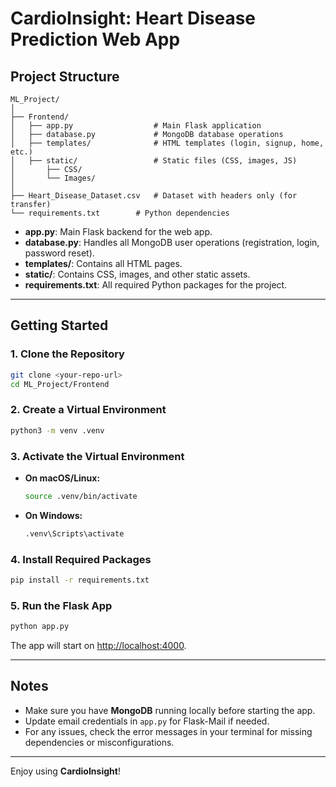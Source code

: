 # CardioInsight: Heart Disease Prediction Web App

## Project Structure

```
ML_Project/
│
├── Frontend/
│   ├── app.py                  # Main Flask application
│   ├── database.py             # MongoDB database operations
│   ├── templates/              # HTML templates (login, signup, home, etc.)
│   ├── static/                 # Static files (CSS, images, JS)
│       ├── CSS/
│       └── Images/
│   
├── Heart_Disease_Dataset.csv   # Dataset with headers only (for transfer)
└── requirements.txt        # Python dependencies
```

- **app.py**: Main Flask backend for the web app.
- **database.py**: Handles all MongoDB user operations (registration, login, password reset).
- **templates/**: Contains all HTML pages.
- **static/**: Contains CSS, images, and other static assets.
- **requirements.txt**: All required Python packages for the project.

---

## Getting Started

### 1. Clone the Repository

```sh
git clone <your-repo-url>
cd ML_Project/Frontend
```

### 2. Create a Virtual Environment

```sh
python3 -m venv .venv
```

### 3. Activate the Virtual Environment

- **On macOS/Linux:**
  ```sh
  source .venv/bin/activate
  ```
- **On Windows:**
  ```sh
  .venv\Scripts\activate
  ```

### 4. Install Required Packages

```sh
pip install -r requirements.txt
```

### 5. Run the Flask App

```sh
python app.py
```

The app will start on [http://localhost:4000](http://localhost:4000).

---

## Notes

- Make sure you have **MongoDB** running locally before starting the app.
- Update email credentials in `app.py` for Flask-Mail if needed.
- For any issues, check the error messages in your terminal for missing dependencies or misconfigurations.

---

Enjoy using **CardioInsight**!